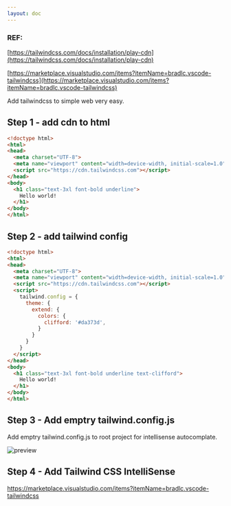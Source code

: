 ```yaml
---
layout: doc
---
```


### REF: 
[https://tailwindcss.com/docs/installation/play-cdn](https://tailwindcss.com/docs/installation/play-cdn)

[https://marketplace.visualstudio.com/items?itemName=bradlc.vscode-tailwindcss](https://marketplace.visualstudio.com/items?itemName=bradlc.vscode-tailwindcss)

Add tailwindcss to simple web very easy.

## Step 1 - add cdn to html
```html
<!doctype html>
<html>
<head>
  <meta charset="UTF-8">
  <meta name="viewport" content="width=device-width, initial-scale=1.0">
  <script src="https://cdn.tailwindcss.com"></script>
</head>
<body>
  <h1 class="text-3xl font-bold underline">
    Hello world!
  </h1>
</body>
</html>
```

## Step 2 - add tailwind config
```html
<!doctype html>
<html>
<head>
  <meta charset="UTF-8">
  <meta name="viewport" content="width=device-width, initial-scale=1.0">
  <script src="https://cdn.tailwindcss.com"></script>
  <script>
    tailwind.config = {
      theme: {
        extend: {
          colors: {
            clifford: '#da373d',
          }
        }
      }
    }
  </script>
</head>
<body>
  <h1 class="text-3xl font-bold underline text-clifford">
    Hello world!
  </h1>
</body>
</html>
```

## Step 3 - Add emptry tailwind.config.js 

Add emptry tailwind.config.js to root project for intellisense autocomplate.

![preview](https://data.terabox.com/thumbnail/4aed442de7ed3d3a0708daaf4f65a172?fid=4400809366918-250528-181960798963154&time=1676883600&rt=sh&sign=FDTAER-DCb740ccc5511e5e8fedcff06b081203-FaqWjyYTrR4ig3MGoXk8lvDZhzM%3D&expires=8h&chkv=0&chkbd=0&chkpc=&dp-logid=23679093422084731&dp-callid=0&size=c1600_u1600&quality=100&vuk=-&ft=video)


## Step 4 - Add Tailwind CSS IntelliSense
https://marketplace.visualstudio.com/items?itemName=bradlc.vscode-tailwindcss

